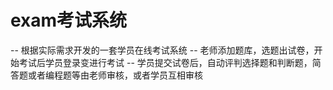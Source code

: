 # exam考试系统
-- 根据实际需求开发的一套学员在线考试系统
-- 老师添加题库，选题出试卷，开始考试后学员登录变进行考试
-- 学员提交试卷后，自动评判选择题和判断题，简答题或者编程题等由老师审核，或者学员互相审核
